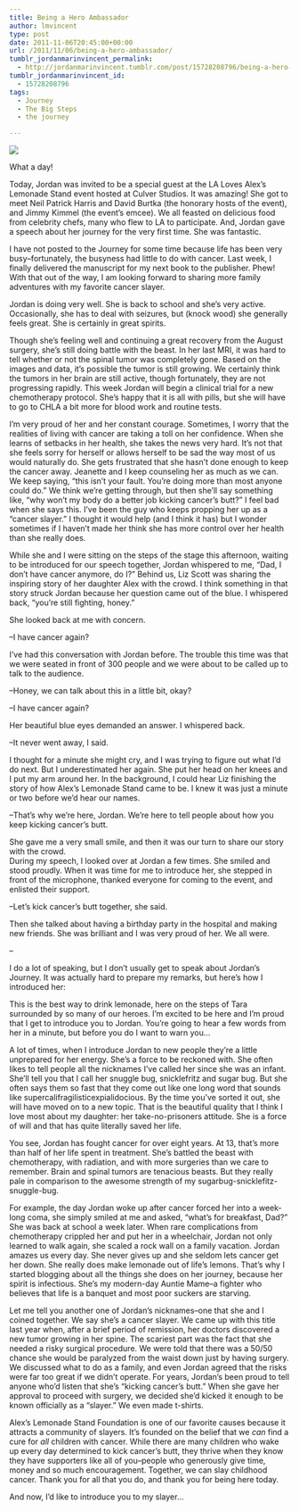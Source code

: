 ```yaml
---
title: Being a Hero Ambassador
author: lmvincent
type: post
date: 2011-11-06T20:45:00+00:00
url: /2011/11/06/being-a-hero-ambassador/
tumblr_jordanmarinvincent_permalink:
  - http://jordanmarinvincent.tumblr.com/post/15728208796/being-a-hero-ambassador
tumblr_jordanmarinvincent_id:
  - 15728208796
tags:
  - Journey
  - The Big Steps
  - the journey

---
```

![][1]

What a day!

Today, Jordan was invited to be a special guest at the LA Loves Alex&rsquo;s Lemonade Stand event hosted at Culver Studios. It was amazing! She got to meet Neil Patrick Harris and David Burtka (the honorary hosts of the event), and Jimmy Kimmel (the event&rsquo;s emcee). We all feasted on delicious food from celebrity chefs, many who flew to LA to participate. And, Jordan gave a speech about her journey for the very first time. She was fantastic.

I have not posted to the Journey for some time because life has been very busy&ndash;fortunately, the busyness had little to do with cancer. Last week, I finally delivered the manuscript for my next book to the publisher. Phew! With that out of the way, I am looking forward to sharing more family adventures with my favorite cancer slayer. 

Jordan is doing very well. She is back to school and she&rsquo;s very active. Occasionally, she has to deal with seizures, but (knock wood) she generally feels great. She is certainly in great spirits.

Though she&rsquo;s feeling well and continuing a great recovery from the August surgery, she&rsquo;s still doing battle with the beast. In her last MRI, it was hard to tell whether or not the spinal tumor was completely gone. Based on the images and data, it&rsquo;s possible the tumor is still growing. We certainly think the tumors in her brain are still active, though fortunately, they are not progressing rapidly. This week Jordan will begin a clinical trial for a new chemotherapy protocol. She&rsquo;s happy that it is all with pills, but she will have to go to CHLA a bit more for blood work and routine tests. 

I&rsquo;m very proud of her and her constant courage. Sometimes, I worry that the realities of living with cancer are taking a toll on her confidence. When she learns of setbacks in her health, she takes the news very hard. It&rsquo;s not that she feels sorry for herself or allows herself to be sad the way most of us would naturally do. She gets frustrated that she hasn&rsquo;t done enough to keep the cancer away. Jeanette and I keep counseling her as much as we can. We keep saying, &ldquo;this isn&rsquo;t your fault. You&rsquo;re doing more than most anyone could do.&rdquo; We think we&rsquo;re getting through, but then she&rsquo;ll say something like, &ldquo;why won&rsquo;t my body do a better job kicking cancer&rsquo;s butt?&rdquo; I feel bad when she says this. I&rsquo;ve been the guy who keeps propping her up as a &ldquo;cancer slayer.&rdquo; I thought it would help (and I think it has) but I wonder sometimes if I haven&rsquo;t made her think she has more control over her health than she really does.

While she and I were sitting on the steps of the stage this afternoon, waiting to be introduced for our speech together, Jordan whispered to me, &ldquo;Dad, I don&rsquo;t have cancer anymore, do I?&rdquo; Behind us, Liz Scott was sharing the inspiring story of her daughter Alex with the crowd. I think something in that story struck Jordan because her question came out of the blue. I whispered back, &ldquo;you&rsquo;re still fighting, honey.&rdquo;

She looked back at me with concern.

&ndash;I have cancer again?

I&rsquo;ve had this conversation with Jordan before. The trouble this time was that we were seated in front of 300 people and we were about to be called up to talk to the audience.

&ndash;Honey, we can talk about this in a little bit, okay?

&ndash;I have cancer again?

Her beautiful blue eyes demanded an answer. I whispered back.

&ndash;It never went away, I said.

I thought for a minute she might cry, and I was trying to figure out what I&rsquo;d do next. But I underestimated her again. She put her head on her knees and I put my arm around her. In the background, I could hear Liz finishing the story of how Alex&rsquo;s Lemonade Stand came to be. I knew it was just a minute or two before we&rsquo;d hear our names.

&ndash;That&rsquo;s why we&rsquo;re here, Jordan. We&rsquo;re here to tell people about how you keep kicking cancer&rsquo;s butt.

She gave me a very small smile, and then it was our turn to share our story with the crowd.  
During my speech, I looked over at Jordan a few times. She smiled and stood proudly. When it was time for me to introduce her, she stepped in front of the microphone, thanked everyone for coming to the event, and enlisted their support.

&ndash;Let&rsquo;s kick cancer&rsquo;s butt together, she said.

Then she talked about having a birthday party in the hospital and making new friends. She was brilliant and I was very proud of her. We all were. 

&ndash;

I do a lot of speaking, but I don&rsquo;t usually get to speak about Jordan&rsquo;s Journey. It was actually hard to prepare my remarks, but here&rsquo;s how I introduced her:

This is the best way to drink lemonade, here on the steps of Tara surrounded by so many of our heroes. I&rsquo;m excited to be here and I&rsquo;m proud that I get to introduce you to Jordan. You&rsquo;re going to hear a few words from her in a minute, but before you do I want to warn you&hellip;

A lot of times, when I introduce Jordan to new people they&rsquo;re a little unprepared for her energy. She&rsquo;s a force to be reckoned with. She often likes to tell people all the nicknames I&rsquo;ve called her since she was an infant. She&rsquo;ll tell you that I call her snuggle bug, snicklefritz and sugar bug. But she often says them so fast that they come out like one long word that sounds like supercalifragilisticexpialidocious. By the time you&rsquo;ve sorted it out, she will have moved on to a new topic. That is the beautiful quality that I think I love most about my daughter: her take-no-prisoners attitude. She is a force of will and that has quite literally saved her life.

You see, Jordan has fought cancer for over eight years. At 13, that&rsquo;s more than half of her life spent in treatment. She&rsquo;s battled the beast with chemotherapy, with radiation, and with more surgeries than we care to remember. Brain and spinal tumors are tenacious beasts. But they really pale in comparison to the awesome strength of my sugarbug-snicklefitz-snuggle-bug.

For example, the day Jordan woke up after cancer forced her into a week-long coma, she simply smiled at me and asked, &ldquo;what&rsquo;s for breakfast, Dad?&rdquo; She was back at school a week later. When rare complications from chemotherapy crippled her and put her in a wheelchair, Jordan not only learned to walk again, she scaled a rock wall on a family vacation. Jordan amazes us every day. She never gives up and she seldom lets cancer get her down. She really does make lemonade out of life&rsquo;s lemons. That&rsquo;s why I started blogging about all the things she does on her journey, because her spirit is infectious. She&rsquo;s my modern-day Auntie Mame&ndash;a fighter who believes that life is a banquet and most poor suckers are starving.

Let me tell you another one of Jordan&rsquo;s nicknames&ndash;one that she and I coined together. We say she&rsquo;s a cancer slayer. We came up with this title last year when, after a brief period of remission, her doctors discovered a new tumor growing in her spine. The scariest part was the fact that she needed a risky surgical procedure. We were told that there was a 50/50 chance she would be paralyzed from the waist down just by having surgery. We discussed what to do as a family, and even Jordan agreed that the risks were far too great if we didn&rsquo;t operate. For years, Jordan&rsquo;s been proud to tell anyone who&rsquo;d listen that she&rsquo;s &ldquo;kicking cancer&rsquo;s butt.&rdquo; When she gave her approval to proceed with surgery, we decided she&rsquo;d kicked it enough to be known officially as a &ldquo;slayer.&rdquo; We even made t-shirts.

Alex&rsquo;s Lemonade Stand Foundation is one of our favorite causes because it attracts a community of slayers. It&rsquo;s founded on the belief that we _can_ find a cure for _all_ children with cancer. While there are many children who wake up every day determined to kick cancer&rsquo;s butt, they thrive when they know they have supporters like all of you&ndash;people who generously give time, money and so much encouragement. Together, we can slay childhood cancer. Thank you for all that you do, and thank you for being here today.

And now, I&rsquo;d like to introduce you to my slayer&hellip;

 [1]: http://media.tumblr.com/tumblr_lyua92A4OC1r5aaue.jpg
